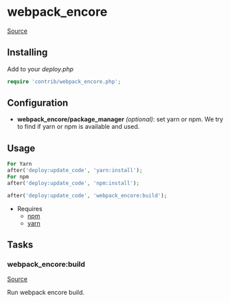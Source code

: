 <!-- DO NOT EDIT THIS FILE! -->
<!-- Instead edit contrib/webpack_encore.php -->
<!-- Then run bin/docgen -->

# webpack_encore

[Source](/contrib/webpack_encore.php)


## Installing

Add to your _deploy.php_

```php
require 'contrib/webpack_encore.php';
```

## Configuration

- **webpack_encore/package_manager** *(optional)*: set yarn or npm. We try to find if yarn or npm is available and used.

## Usage

```php
For Yarn
after('deploy:update_code', 'yarn:install');
For npm
after('deploy:update_code', 'npm:install');

after('deploy:update_code', 'webpack_encore:build');
```


* Requires
  * [npm](/docs/contrib/npm.md)
  * [yarn](/docs/contrib/yarn.md)


## Tasks

### webpack_encore:build
[Source](https://github.com/deployphp/deployer/blob/master/contrib/webpack_encore.php#L42)

Run webpack encore build.




